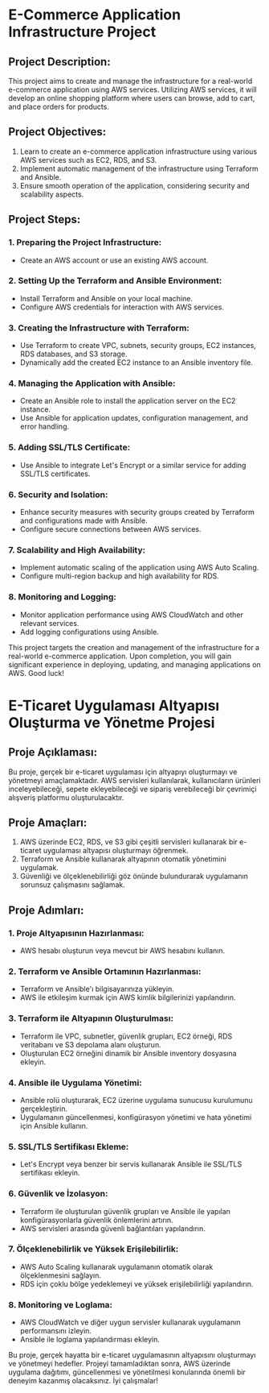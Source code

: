 
# E-Commerce Application Infrastructure Project

## Project Description:
This project aims to create and manage the infrastructure for a real-world e-commerce application using AWS services. Utilizing AWS services, it will develop an online shopping platform where users can browse, add to cart, and place orders for products.

## Project Objectives:
1. Learn to create an e-commerce application infrastructure using various AWS services such as EC2, RDS, and S3.
2. Implement automatic management of the infrastructure using Terraform and Ansible.
3. Ensure smooth operation of the application, considering security and scalability aspects.

## Project Steps:

### 1. Preparing the Project Infrastructure:
   - Create an AWS account or use an existing AWS account.

### 2. Setting Up the Terraform and Ansible Environment:
   - Install Terraform and Ansible on your local machine.
   - Configure AWS credentials for interaction with AWS services.

### 3. Creating the Infrastructure with Terraform:
   - Use Terraform to create VPC, subnets, security groups, EC2 instances, RDS databases, and S3 storage.
   - Dynamically add the created EC2 instance to an Ansible inventory file.

### 4. Managing the Application with Ansible:
   - Create an Ansible role to install the application server on the EC2 instance.
   - Use Ansible for application updates, configuration management, and error handling.

### 5. Adding SSL/TLS Certificate:
   - Use Ansible to integrate Let's Encrypt or a similar service for adding SSL/TLS certificates.

### 6. Security and Isolation:
   - Enhance security measures with security groups created by Terraform and configurations made with Ansible.
   - Configure secure connections between AWS services.

### 7. Scalability and High Availability:
   - Implement automatic scaling of the application using AWS Auto Scaling.
   - Configure multi-region backup and high availability for RDS.

### 8. Monitoring and Logging:
   - Monitor application performance using AWS CloudWatch and other relevant services.
   - Add logging configurations using Ansible.

This project targets the creation and management of the infrastructure for a real-world e-commerce application. Upon completion, you will gain significant experience in deploying, updating, and managing applications on AWS. Good luck!



# E-Ticaret Uygulaması Altyapısı Oluşturma ve Yönetme Projesi

## Proje Açıklaması:
Bu proje, gerçek bir e-ticaret uygulaması için altyapıyı oluşturmayı ve yönetmeyi amaçlamaktadır. AWS servisleri kullanılarak, kullanıcıların ürünleri inceleyebileceği, sepete ekleyebileceği ve sipariş verebileceği bir çevrimiçi alışveriş platformu oluşturulacaktır.

## Proje Amaçları:
1. AWS üzerinde EC2, RDS, ve S3 gibi çeşitli servisleri kullanarak bir e-ticaret uygulaması altyapısı oluşturmayı öğrenmek.
2. Terraform ve Ansible kullanarak altyapının otomatik yönetimini uygulamak.
3. Güvenliği ve ölçeklenebilirliği göz önünde bulundurarak uygulamanın sorunsuz çalışmasını sağlamak.

## Proje Adımları:

### 1. Proje Altyapısının Hazırlanması:
   - AWS hesabı oluşturun veya mevcut bir AWS hesabını kullanın.

### 2. Terraform ve Ansible Ortamının Hazırlanması:
   - Terraform ve Ansible'ı bilgisayarınıza yükleyin.
   - AWS ile etkileşim kurmak için AWS kimlik bilgilerinizi yapılandırın.

### 3. Terraform ile Altyapının Oluşturulması:
   - Terraform ile VPC, subnetler, güvenlik grupları, EC2 örneği, RDS veritabanı ve S3 depolama alanı oluşturun.
   - Oluşturulan EC2 örneğini dinamik bir Ansible inventory dosyasına ekleyin.

### 4. Ansible ile Uygulama Yönetimi:
   - Ansible rolü oluşturarak, EC2 üzerine uygulama sunucusu kurulumunu gerçekleştirin.
   - Uygulamanın güncellenmesi, konfigürasyon yönetimi ve hata yönetimi için Ansible kullanın.

### 5. SSL/TLS Sertifikası Ekleme:
   - Let's Encrypt veya benzer bir servis kullanarak Ansible ile SSL/TLS sertifikası ekleyin.

### 6. Güvenlik ve İzolasyon:
   - Terraform ile oluşturulan güvenlik grupları ve Ansible ile yapılan konfigürasyonlarla güvenlik önlemlerini artırın.
   - AWS servisleri arasında güvenli bağlantıları yapılandırın.

### 7. Ölçeklenebilirlik ve Yüksek Erişilebilirlik:
   - AWS Auto Scaling kullanarak uygulamanın otomatik olarak ölçeklenmesini sağlayın.
   - RDS için çoklu bölge yedeklemeyi ve yüksek erişilebilirliği yapılandırın.

### 8. Monitoring ve Loglama:
   - AWS CloudWatch ve diğer uygun servisler kullanarak uygulamanın performansını izleyin.
   - Ansible ile loglama yapılandırması ekleyin.

Bu proje, gerçek hayatta bir e-ticaret uygulamasının altyapısını oluşturmayı ve yönetmeyi hedefler. Projeyi tamamladıktan sonra, AWS üzerinde uygulama dağıtımı, güncellenmesi ve yönetilmesi konularında önemli bir deneyim kazanmış olacaksınız. İyi çalışmalar!


